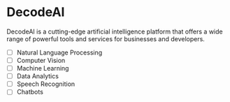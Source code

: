 # DecodeAI

DecodeAI is a cutting-edge artificial intelligence platform that offers a wide range of powerful tools and services for businesses and developers.

- [ ] Natural Language Processing
- [ ] Computer Vision
- [ ] Machine Learning
- [ ] Data Analytics
- [ ] Speech Recognition
- [ ] Chatbots
